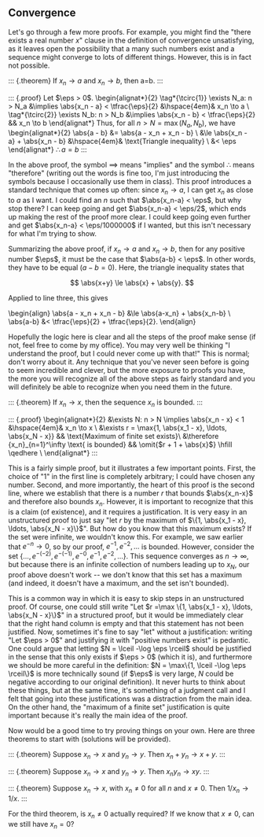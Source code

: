 ## Convergence

Let's go through a few more proofs. For example, you might find the "there exists a real number $x$" clause in the definition of convergence unsatisfying, as it leaves open the possibility that a many such numbers exist and a sequence might converge to lots of different things. However, this is in fact not possible.

::: {.theorem}
If $x_n \to a$ and $x_n \to b$, then a=b.
:::

::: {.proof}
Let $\eps > 0$.
\begin{alignat*}{2}
\tag*{\tcirc{1}} \exists N_a: n > N_a &\implies \abs{x_n - a} < \tfrac{\eps}{2} &\hspace{4em}& x_n \to a \\
\tag*{\tcirc{2}} \exists N_b: n > N_b &\implies \abs{x_n - b} < \tfrac{\eps}{2} && x_n \to b
\end{alignat*}
Thus, for all $n > N = \max(N_a, N_b)$, we have
\begin{alignat*}{2}
\abs{a - b} &= \abs{a - x_n + x_n - b} \\
  &\le \abs{x_n - a} + \abs{x_n - b} &\hspace{4em}& \text{Triangle inequality} \\
  &< \eps
\end{alignat*}
$\therefore a=b$
:::

In the above proof, the symbol $\implies$ means "implies" and the symbol $\therefore$ means "therefore" (writing out the words is fine too, I'm just introducing the symbols because I occasionally use them in class). This proof introduces a standard technique that comes up often: since $x_n \to a$, I can get $x_n$ as close to $a$ as I want. I could find an $n$ such that $\abs{x_n-a} < \eps$, but why stop there? I can keep going and get $\abs{x_n-a} < \eps/2$, which ends up making the rest of the proof more clear. I could keep going even further and get $\abs{x_n-a} < \eps/1000000$ if I wanted, but this isn't necessary for what I'm trying to show.

Summarizing the above proof, if $x_n \to a$ and $x_n \to b$, then for any positive number $\eps$, it must be the case that $\abs{a-b} < \eps$. In other words, they have to be equal ($a-b=0$). Here, the triangle inequality states that

$$ \abs{x+y} \le \abs{x} + \abs{y}. $$

Applied to line three, this gives

\begin{align}
\abs{a - x_n + x_n - b} &\le \abs{a-x_n} + \abs{x_n-b} \\
\abs{a-b} &< \tfrac{\eps}{2} + \tfrac{\eps}{2}.
\end{align}

Hopefully the logic here is clear and all the steps of the proof make sense (if not, feel free to come by my office). You may very well be thinking "I understand the proof, but I could never come up with that!" This is normal; don't worry about it. Any technique that you've never seen before is going to seem incredible and clever, but the more exposure to proofs you have, the more you will recognize all of the above steps as fairly standard and you will definitely be able to recognize when you need them in the future.

::: {.theorem}
If $x_n \to x$, then the sequence $x_n$ is bounded.
:::

::: {.proof}
\begin{alignat*}{2}
&\exists N: n > N \implies \abs{x_n - x} < 1 &\hspace{4em}& x_n \to x \\
&\exists r = \max\{1, \abs{x_1 - x}, \ldots, \abs{x_N - x}\} && \text{Maximum of finite set exists}\\
&\therefore \{x_n\}_{n=1}^\infty \text{ is bounded} && \omit{$r + 1 + \abs{x}$} \hfill \qedhere \\
\end{alignat*}
:::

This is a fairly simple proof, but it illustrates a few important points. First, the choice of "1" in the first line is completely arbitrary; I could have chosen any number. Second, and more importantly, the heart of this proof is the second line, where we establish that there is a number $r$ that bounds $\abs{x_n-x}$ and therefore also bounds $x_n$. However, it is important to recognize that this is a claim (of existence), and it requires a justification. It is very easy in an unstructured proof to just say "let $r$ by the maximum of $\{1, \abs{x_1 - x}, \ldots, \abs{x_N - x}\}$". But how do you know that this maximum exists? If the set were infinite, we wouldn't know this. For example, we saw earlier that $e^{-n} \to 0$, so by our proof, $e^{-1}, e^{-2}, \ldots$ is bounded. However, consider the set $\{\ldots, e^{-(-2)}, e^{-(-1)}, e^{-0}, e^{-1}, e^{-2}, \ldots\}$. This sequence converges as $n \to \infty$, but because there is an infinite collection of numbers leading up to $x_N$, our proof above doesn't work -- we don't know that this set has a maximum (and indeed, it doesn't have a maximum, and the set isn't bounded).

This is a common way in which it is easy to skip steps in an unstructured proof. Of course, one could still write "Let $r =\max \{1, \abs{x_1 - x}, \ldots, \abs{x_N - x}\}$" in a structured proof, but it would be immediately clear that the right hand column is empty and that this statement has not been justified. Now, sometimes it's fine to say "let" without a justification: writing "Let $\eps > 0$" and justifying it with "positive numbers exist" is pedantic. One could argue that letting $N = \lceil -\log \eps \rceil$ should be justified in the sense that this only exists if $\eps > 0$ (which it is), and furthermore we should be more careful in the definition: $N = \max\{1, \lceil -\log \eps \rceil\}$ is more technically sound (if $\eps$ is very large, $N$ could be negative according to our original definition). It never hurts to think about these things, but at the same time, it's something of a judgment call and I felt that going into these justifications was a distraction from the main idea. On the other hand, the "maximum of a finite set" justification is quite important because it's really the main idea of the proof.

Now would be a good time to try proving things on your own. Here are three theorems to start with (solutions will be provided).

::: {.theorem}
Suppose $x_n \to x$ and $y_n \to y$. Then $x_n + y_n \to x + y$.
:::

::: {.theorem}
Suppose $x_n \to x$ and $y_n \to y$. Then $x_n y_n \to xy$.
:::

::: {.theorem}
Suppose $x_n \to x$, with $x_n \ne 0$ for all $n$ and $x \ne 0$. Then $1/x_n \to 1/x$.
:::

For the third theorem, is $x_n \ne 0$ actually required? If we know that $x \ne 0$, can we still have $x_n = 0$?

